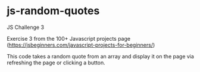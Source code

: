 # js-random-quotes
JS Challenge 3

Exercise 3 from the 100+ Javascript projects page (https://jsbeginners.com/javascript-projects-for-beginners/)

This code takes a random quote from an array and display it on the page via refreshing the page or clicking a button.
